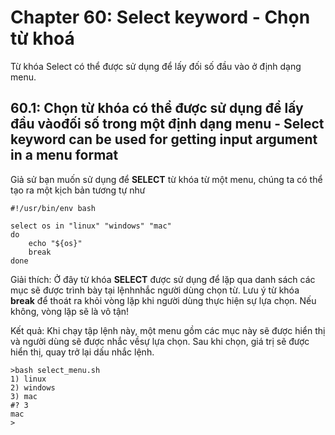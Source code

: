 # Chapter 60: Select keyword - Chọn từ khoá

Từ khóa Select có thể được sử dụng để lấy đối số đầu vào ở định dạng menu.

## 60.1: Chọn từ khóa có thể được sử dụng để lấy đầu vàođối số trong một định dạng menu - Select keyword can be used for getting input argument in a menu format

Giả sử bạn muốn sử dụng để **SELECT** từ khóa từ một menu, chúng ta có thể tạo ra một kịch bản tương tự như

```
#!/usr/bin/env bash

select os in "linux" "windows" "mac"
do
    echo "${os}"
    break
done
```

Giải thích: Ở đây từ khóa **SELECT** được sử dụng để lặp qua danh sách các mục sẽ được trình bày tại lệnhnhắc người dùng chọn từ. Lưu ý từ khóa **break** để thoát ra khỏi vòng lặp khi người dùng thực hiện sự lựa chọn. Nếu không, vòng lặp sẽ là vô tận!

Kết quả: Khi chạy tập lệnh này, một menu gồm các mục này sẽ được hiển thị và người dùng sẽ được nhắc vềsự lựa chọn. Sau khi chọn, giá trị sẽ được hiển thị, quay trở lại dấu nhắc lệnh.

```
>bash select_menu.sh
1) linux
2) windows
3) mac
#? 3
mac
>
```